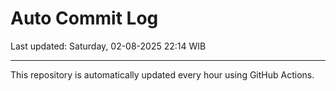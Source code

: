 # Auto Commit Log

Last updated: Saturday, 02-08-2025 22:14 WIB

---

This repository is automatically updated every hour using GitHub Actions.
